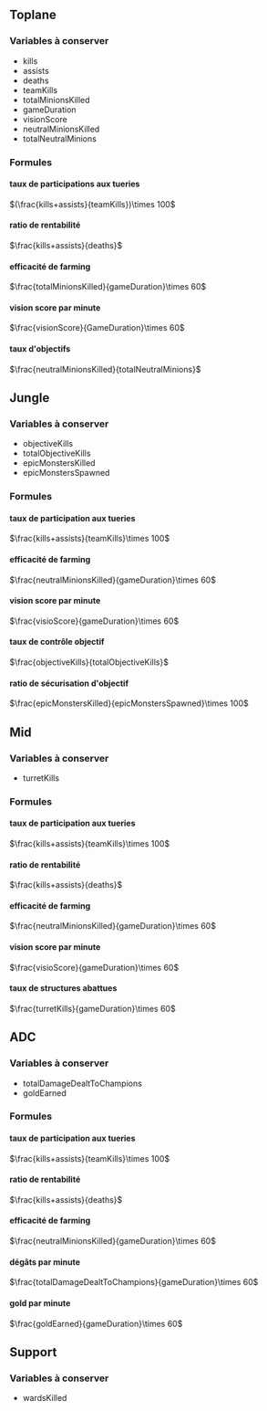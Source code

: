## Toplane

### Variables à conserver

- kills
- assists
- deaths
- teamKills
- totalMinionsKilled
- gameDuration
- visionScore
- neutralMinionsKilled
- totalNeutralMinions

### Formules

#### taux de participations aux tueries

$(\frac{kills+assists}{teamKills})\times 100$

####  ratio de rentabilité

$\frac{kills+assists}{deaths}$

#### efficacité de farming

$\frac{totalMinionsKilled}{gameDuration}\times 60$

#### vision score par minute

$\frac{visionScore}{GameDuration}\times 60$

#### taux d'objectifs

$\frac{neutralMinionsKilled}{totalNeutralMinions}$

## Jungle

### Variables à conserver

- objectiveKills
- totalObjectiveKills
- epicMonstersKilled
- epicMonstersSpawned

### Formules

#### taux de participation aux tueries

$\frac{kills+assists}{teamKills}\times 100$

#### efficacité de farming

$\frac{neutralMinionsKilled}{gameDuration}\times 60$

#### vision score par minute

$\frac{visioScore}{gameDuration}\times 60$

#### taux de contrôle objectif

$\frac{objectiveKills}{totalObjectiveKills}$

#### ratio de sécurisation d'objectif

$\frac{epicMonstersKilled}{epicMonstersSpawned}\times 100$


## Mid

### Variables à conserver

- turretKills

### Formules

#### taux de participation aux tueries

$\frac{kills+assists}{teamKills}\times 100$

####  ratio de rentabilité

$\frac{kills+assists}{deaths}$

#### efficacité de farming

$\frac{neutralMinionsKilled}{gameDuration}\times 60$

#### vision score par minute

$\frac{visioScore}{gameDuration}\times 60$

#### taux de structures abattues

$\frac{turretKills}{gameDuration}\times 60$

## ADC

### Variables à conserver

- totalDamageDealtToChampions
- goldEarned

### Formules

#### taux de participation aux tueries

$\frac{kills+assists}{teamKills}\times 100$

####  ratio de rentabilité

$\frac{kills+assists}{deaths}$

#### efficacité de farming

$\frac{neutralMinionsKilled}{gameDuration}\times 60$

#### dégâts par minute

$\frac{totalDamageDealtToChampions}{gameDuration}\times 60$

#### gold par minute

$\frac{goldEarned}{gameDuration}\times 60$

## Support

### Variables à conserver

- wardsKilled
